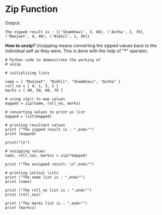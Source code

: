 Zip Function
============

Output:

    The zipped result is : {('Shambhavi', 3, 60), ('Astha', 2, 70),
    ('Manjeet', 4, 40), ('Nikhil', 1, 50)}

**How to unzip?** Unzipping means converting the zipped values back to the individual self as they were. This is done with the help of “**\***” operator.

    # Python code to demonstrate the working of
    # unzip

    # initializing lists

    name = [ "Manjeet", "Nikhil", "Shambhavi", "Astha" ]
    roll_no = [ 4, 1, 3, 2 ]
    marks = [ 40, 50, 60, 70 ]

    # using zip() to map values
    mapped = zip(name, roll_no, marks)

    # converting values to print as list
    mapped = list(mapped)

    # printing resultant values
    print ("The zipped result is : ",end="")
    print (mapped)

    print("\n")

    # unzipping values
    namz, roll_noz, marksz = zip(*mapped)

    print ("The unzipped result: \n",end="")

    # printing initial lists
    print ("The name list is : ",end="")
    print (namz)

    print ("The roll_no list is : ",end="")
    print (roll_noz)

    print ("The marks list is : ",end="")
    print (marksz)

